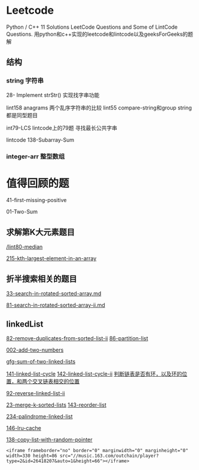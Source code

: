 # Leetcode
Python / C++ 11 Solutions LeetCode Questions  and Some of LintCode Questions.
用python和c++实现的leetcode和lintcode以及geeksForGeeks的题解
## 结构

### string 字符串
28- Implement strStr()  实现找字串功能

lint158 anagrams 两个乱序字符串的比较  lint55 compare-string和group string都是同型题目

int79-LCS  lintcode上的79题 寻找最长公共字串

lintcode 138-Subarray-Sum 
### integer-arr 整型数组


# 值得回顾的题 

41-first-missing-positive

 01-Two-Sum
 
 ## 求解第K大元素题目
 
[/lint80-median](https://github.com/DragonFive/Leetcode/blob/master/integer-arr/lint80-median.md)


[215-kth-largest-element-in-an-array](https://github.com/DragonFive/Leetcode/blob/master/integer-arr/215-kth-largest-element-in-an-array.md)


## 折半搜索相关的题目

[33-search-in-rotated-sorted-array.md](https://github.com/DragonFive/Leetcode/blob/master/search/33-search-in-rotated-sorted-array.md)

[81-search-in-rotated-sorted-array-ii.md](https://github.com/DragonFive/Leetcode/blob/master/search/81-search-in-rotated-sorted-array-ii.md)


## linkedList
[82-remove-duplicates-from-sorted-list-ii](https://github.com/DragonFive/Leetcode/blob/master/linked_list/82-remove-duplicates-from-sorted-list-ii.md)
[86-partition-list](https://github.com/DragonFive/Leetcode/blob/master/linked_list/86-partition-list.md)

[002-add-two-numbers](https://github.com/DragonFive/Leetcode/blob/master/linked_list/002-add-two-numbers.md)

[gfg-sum-of-two-linked-lists](https://github.com/DragonFive/Leetcode/blob/master/linked_list/gfg-sum-of-two-linked-lists.md)

[141-linked-list-cycle](https://github.com/DragonFive/Leetcode/blob/master/linked_list/141-linked-list-cycle.md)
[142-linked-list-cycle-ii](https://github.com/DragonFive/Leetcode/blob/master/linked_list/142-linked-list-cycle-ii.md)
[判断链表是否有环，以及环的位置，和两个交叉链表相交的位置](http://www.cnblogs.com/missair/archive/2010/08/05/1793492.html)

[92-reverse-linked-list-ii](https://github.com/DragonFive/Leetcode/blob/master/linked_list/92-reverse-linked-list-ii.md)

[23-merge-k-sorted-lists](https://github.com/DragonFive/Leetcode/blob/master/linked_list/23-merge-k-sorted-lists.md)
[143-reorder-list](https://github.com/DragonFive/Leetcode/blob/master/linked_list/143-reorder-list.md)

[234-palindrome-linked-list](https://github.com/DragonFive/Leetcode/blob/master/linked_list/234-palindrome-linked-list.md)

[146-lru-cache](https://github.com/DragonFive/Leetcode/blob/master/linked_list/146-lru-cache.md)

[138-copy-list-with-random-pointer](https://github.com/DragonFive/Leetcode/blob/master/linked_list/138-copy-list-with-random-pointer.md)

```
<iframe frameborder="no" border="0" marginwidth="0" marginheight="0" width=330 height=86 src="//music.163.com/outchain/player?type=2&id=26418207&auto=1&height=66"></iframe>
```



